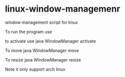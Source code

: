 # linux-window-managemenr
window management script for linux

To run the program use

to activate use 
java WindowManager activate

To move
java WindowManager move

To resize
java WindowManager resize

Note it only support arch linux

